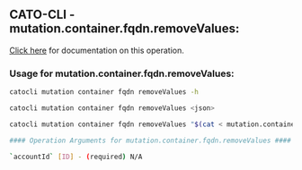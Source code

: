 
## CATO-CLI - mutation.container.fqdn.removeValues:
[Click here](https://api.catonetworks.com/documentation/#mutation-mutation.container.fqdn.removeValues) for documentation on this operation.

### Usage for mutation.container.fqdn.removeValues:

```bash
catocli mutation container fqdn removeValues -h

catocli mutation container fqdn removeValues <json>

catocli mutation container fqdn removeValues "$(cat < mutation.container.fqdn.removeValues.json)"

#### Operation Arguments for mutation.container.fqdn.removeValues ####

`accountId` [ID] - (required) N/A    
